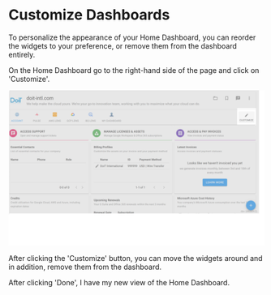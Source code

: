 # Customize Dashboards

To personalize the appearance of your Home Dashboard, you can reorder the widgets to your preference, or remove them from the dashboard entirely.

On the Home Dashboard go to the right-hand side of the page and click on 'Customize'.

![A screenshot highlighting the _Customize_ icon](../.gitbook/assets/cmp-customize-dashboards-1.png)

After clicking the 'Customize' button, you can move the widgets around and in addition, remove them from the dashboard.

After clicking 'Done', I have my new view of the Home Dashboard.
